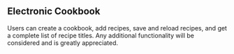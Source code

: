 ## Electronic Cookbook

Users can create a cookbook, add recipes, save and reload recipes, and get a complete list of recipe titles. Any additional functionality will be considered and is greatly appreciated.
